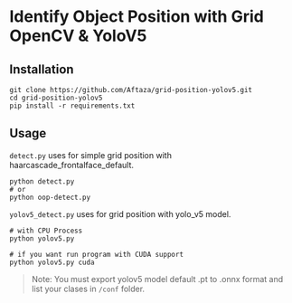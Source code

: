 # Identify Object Position with Grid OpenCV & YoloV5

## Installation

```
git clone https://github.com/Aftaza/grid-position-yolov5.git
cd grid-position-yolov5
pip install -r requirements.txt
```

## Usage
`detect.py` uses for simple grid position with haarcascade_frontalface_default.  
```
python detect.py
# or
python oop-detect.py
```
`yolov5_detect.py` uses for grid position with yolo_v5 model.  
```
# with CPU Process
python yolov5.py

# if you want run program with CUDA support
python yolov5.py cuda
```
> Note: You must export yolov5 model default .pt to .onnx format and list your clases in `/conf` folder.  

